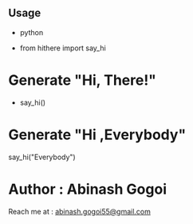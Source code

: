 ## Usage

* python

* from hithere import say_hi


# Generate "Hi, There!"

* say_hi()

# Generate "Hi ,Everybody"

say_hi("Everybody")


# Author : Abinash Gogoi

Reach me at : abinash.gogoi55@gmail.com
 

